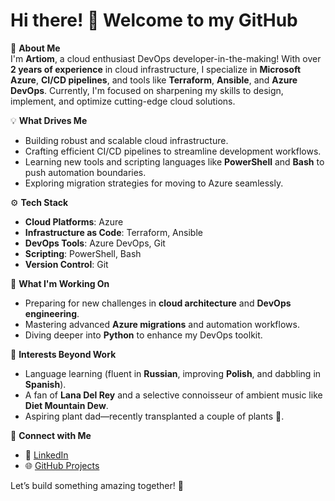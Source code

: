 # Hi there! 👋 Welcome to my GitHub

🌟 **About Me**  
I'm **Artiom**, a cloud enthusiast DevOps developer-in-the-making! With over **2 years of experience** in cloud infrastructure, I specialize in **Microsoft Azure**, **CI/CD pipelines**, and tools like **Terraform**, **Ansible**, and **Azure DevOps**. Currently, I'm focused on sharpening my skills to design, implement, and optimize cutting-edge cloud solutions.

💡 **What Drives Me**  
- Building robust and scalable cloud infrastructure.  
- Crafting efficient CI/CD pipelines to streamline development workflows.  
- Learning new tools and scripting languages like **PowerShell** and **Bash** to push automation boundaries.  
- Exploring migration strategies for moving to Azure seamlessly.

⚙️ **Tech Stack**  
- **Cloud Platforms**: Azure  
- **Infrastructure as Code**: Terraform, Ansible   
- **DevOps Tools**: Azure DevOps, Git  
- **Scripting**: PowerShell, Bash  
- **Version Control**: Git  

🎯 **What I'm Working On**  
- Preparing for new challenges in **cloud architecture** and **DevOps engineering**.  
- Mastering advanced **Azure migrations** and automation workflows.  
- Diving deeper into **Python** to enhance my DevOps toolkit.  

📖 **Interests Beyond Work**  
- Language learning (fluent in **Russian**, improving **Polish**, and dabbling in **Spanish**).  
- A fan of **Lana Del Rey** and a selective connoisseur of ambient music like **Diet Mountain Dew**.  
- Aspiring plant dad—recently transplanted a couple of plants 🌱.

🔗 **Connect with Me**  
- 💼 [LinkedIn](https://www.linkedin.com/in/artem-chomkhalo-796663261/)
- 🌐 [GitHub Projects](https://github.com/Avenosh1)  

Let’s build something amazing together! 🚀
